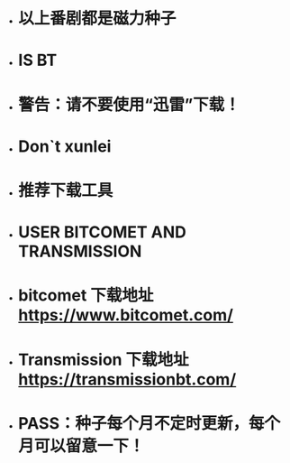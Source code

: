 - # 以上番剧都是磁力种子
- # IS BT

- # 警告：请不要使用“迅雷”下载！
- # Don`t xunlei

- # 推荐下载工具
- # USER BITCOMET AND TRANSMISSION
- # bitcomet 下载地址 https://www.bitcomet.com/
- # Transmission 下载地址 https://transmissionbt.com/
- # PASS：种子每个月不定时更新，每个月可以留意一下！
